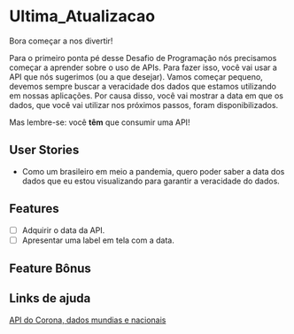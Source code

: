 # Ultima_Atualizacao
Bora começar a nos divertir!

Para o primeiro ponta pé desse Desafio de Programação nós precisamos começar a aprender sobre o uso de APIs. Para fazer isso, você vai usar a API que nós sugerimos (ou a que desejar). Vamos começar pequeno, devemos sempre buscar a veracidade dos dados que estamos utilizando em nossas aplicações. Por causa disso, você vai mostrar a data em que os dados, que você vai utilizar nos próximos passos, foram disponibilizados.

Mas lembre-se: você **têm** que consumir uma API!

## User Stories
* Como um brasileiro em meio a pandemia, quero poder saber a data dos dados que eu estou visualizando para garantir a veracidade do dados.

## Features
-   [ ] Adquirir o data da API.
-   [ ] Apresentar uma label em tela com a data.

## Feature Bônus

## Links de ajuda
[API do Corona, dados mundias e nacionais](https://github.com/devarthurribeiro/covid19-brazil-api)

